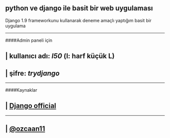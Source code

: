 ## python ve django ile basit bir web uygulaması 

Django 1.9 frameworkunu kullanarak deneme amaçlı yaptığım basit bir uygulama

-------------------

####Admin paneli için

| kullanıcı adı: _l50_    (l: harf küçük L)
---------

| şifre: _trydjango_
---------

-------------------

####Kaynaklar

| [Django official](https://docs.djangoproject.com/en/1.9/)
---------

---------------------

| [@ozcaan11](https://twitter.com/ozcaan11)
---------
